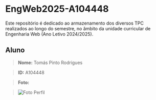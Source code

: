# EngWeb2025-A104448

Este repositório é dedicado ao armazenamento dos diversos TPC realizados ao longo do semestre, no âmbito da unidade curricular de Engenharia Web (Ano Letivo 2024/2025).

## Aluno

> **Nome:** Tomás Pinto Rodrigues

> **ID:** A104448

> **Foto:**

> ![Foto Perfil](https://github.com/user-attachments/assets/0c0bd19a-295c-4e90-96fd-99be696bbfa3)
